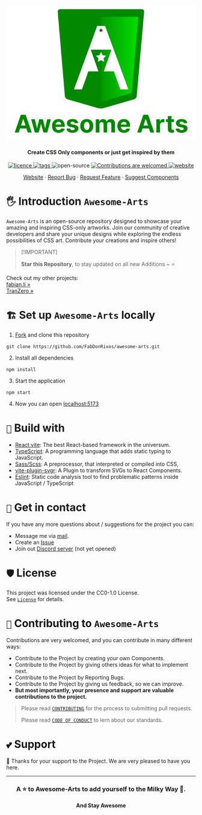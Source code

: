 <p align="center">
  <a href="https://awesome-arts.fabian.li/" target="_blank">
    <img src="https://github.com/FabDonRixos/awesome-arts/blob/master/logo/logo_with_text.svg" alt="logo" />
  </a>
</p>

<h4 align="center">Create CSS Only components or just get inspired by them</h4>

<p align="center">
  <a href="https://creativecommons.org/publicdomain/zero/1.0/" >
    <img src="https://img.shields.io/github/license/FabDonRixos/awesome-arts" alt="licence" />
  </a>
  
  <a href="https://github.com/FabDonRixos/awesome-arts/tags" >
    <img src="https://img.shields.io/github/v/tag/FabDonRixos/awesome-arts" alt="tags" />
  </a>
  
  <img src="https://badges.frapsoft.com/os/v1/open-source.svg?v=103" alt="open-source" />
  
  <a href="https://github.com/FabDonRixos/awesome-arts.git" >
    <img src="https://img.shields.io/badge/Contributions-are_welcomed-green.svg" alt="Contributions are welcomed" />
  </a>
  
  <a href="https://awesome-arts.fabian.li/" >
    <img src="https://img.shields.io/website?url=https%3A%2F%2Fawesome-arts.fabian.li" alt="website" />
  </a>
</p>

<p align="center">
    <a href="https://awesome-arts.fabian.li" target="blank">Website</a>
    ·
    <a href="https://github.com/FabDonRixos/awesome-arts/issues/new/choose">Report Bug</a>
    ·
    <a href="https://github.com/FabDonRixos/awesome-arts/issues/new/choose">Request Feature</a>
      ·
    <a href="https://github.com/FabDonRixos/awesome-arts/issues/new/choose">Suggest Components</a>
</p>

<!-- [![Stargazers over time](https://starchart.cc/FabDonRixos/awesome-arts.svg?variant=adaptive)](https://starchart.cc/FabDonRixos/awesome-arts) -->

# `🖐️` Introduction `Awesome-Arts`
`Awesome-Arts` is an open-source repository designed to showcase your amazing and inspiring CSS-only artworks. Join our community of creative developers and share your unique designs while exploring the endless possibilities of CSS art. Contribute your creations and inspire others!

> \[!IMPORTANT]
>
> **Star this Repository**, to stay updated on all new Additions \~ ⭐

Check out my other projects:<br/>
[fabian.li »](https://fabian.li/home)<br/>
[TranZero »](https://github.com/FabDonRixos/TranZero)

# 

# `🏗️` Set up `Awesome-Arts` locally
1. [Fork](https://docs.github.com/en/pull-requests/collaborating-with-pull-requests/working-with-forks/fork-a-repo) and clone this repository
```
git clone https://github.com/FabDonRixos/awesome-arts.git
```
2. Install all dependencies
```
npm install
```
3. Start the application
```
npm start
```
4. Now you can open [localhost:5173](http://localhost:5173/)

# `🚧` Build with
- [React vite](https://vite.dev/guide/): The best React-based framework in the universum.
- [TypeScript](https://www.typescriptlang.org/): A programming language that adds static typing to JavaScript.
- [Sass/Scss](https://sass-lang.com/guide/): A preprocessor, that interpreted or compiled into CSS,
- [vite-plugin-svgr](https://www.npmjs.com/package/vite-plugin-svgr): A Plugin to transform SVGs to React Components.
- [Eslint](https://eslint.org/): Static code analysis tool to find problematic patterns inside JavaScript / TypeScript

# `📧` Get in contact
If you have any more questions about / suggestions for the project you can:
- Message me via [mail](mailto:contact@fabian.li).
- Create an [Issue](https://github.com/FabDonRixos/awesome-arts/issues/new/choose)
- Join out [Discord server](https://discord.com/) (not yet opened)

# `🛡️` License
This project was licensed under the CC0-1.0 License.
<br />
See [`License`](LICENSE) for details.

# `🤝` Contributing to `Awesome-Arts`
Contributions are very welcomed, and you can contribute in many different ways:
- Contribute to the Project by creating your own Components.
- Contribute to the Project by giving others ideas for what to implement next.
- Contribute to the Project by Reporting Bugs.
- Contribute to the Project by giving us feedback, so we can improve.
- **But most importantly, your presence and support are valuable contributions to the project.**

> Please read [`CONTRIBUTING`](CONTRIBUTING.md) for the process to submitting pull requests.
> 
> Please read [`CODE OF CONDUCT`](CODE_OF_CONDUCT.md) to lern about our standards.

# `💕` Support
💚 Thanks for your support to the Project. We are very pleased to have you here.

---

<h3 align="center">
  A ⭐️ to <b>Awesome-Arts</b> to add yourself to the Milky Way 🌌.
</h3>

<h4 align="center">
  And Stay Awesome
</h4>
